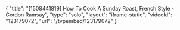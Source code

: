 {
    "title": "[1508441819] How To Cook A Sunday Roast, French Style - Gordon Ramsay",
    "type": "solo",
    "layout": "iframe-static",
    "videoId": "123179072",
    "url": "\/tvpembed\/123179072"
}